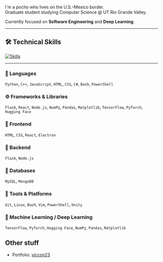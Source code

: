 I'm a pocho who lives on the U.S.–Mexico border.  
Graduate student studying Computer Science @ UT Rio Grande Valley.  

Currently focused on **Software Engineering** and **Deep Learning**.

---

## 🛠️ Technical Skills

[![Skills](https://skillicons.dev/icons?i=py,cpp,js,html,css,bash,flask,react,git,linux,nodejs,mysql,mongodb,pytorch,tensorflow,numpy,pandas,matplotlib,huggingface,csharp,unity,powershell,vim)](https://skillicons.dev)

---

### 🧠 Languages  
`Python`, `C++`, `JavaScript`, `HTML`, `CSS`, `C#`, `Bash`, `PowerShell`

### ⚙️ Frameworks & Libraries  
`Flask`, `React`, `Node.js`, `NumPy`, `Pandas`, `Matplotlib`, `TensorFlow`, `PyTorch`, `Hugging Face`

### 🎨 Frontend  
`HTML`, `CSS`, `React`, `Electron`

### 🔧 Backend  
`Flask`, `Node.js`

### 💾 Databases  
`MySQL`, `MongoDB`

### 🧰 Tools & Platforms  
`Git`, `Linux`, `Bash`, `Vim`, `PowerShell`, `Unity`

### 🤖 Machine Learning / Deep Learning  
`TensorFlow`, `PyTorch`, `Hugging Face`, `NumPy`, `Pandas`, `Matplotlib`

## Other stuff
* Portfolio: [viccon23](https://viccon23.github.io)
